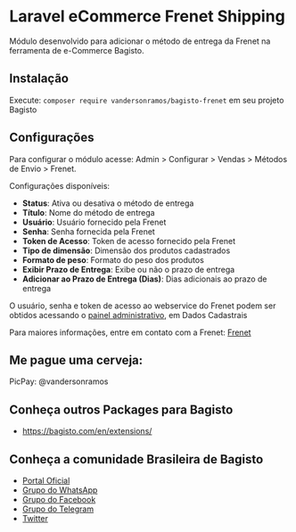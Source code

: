 # Laravel eCommerce Frenet Shipping

Módulo desenvolvido para adicionar o método de entrega da Frenet na ferramenta de e-Commerce Bagisto.

## Instalação

Execute: `composer require vandersonramos/bagisto-frenet` em seu projeto Bagisto

## Configurações

Para configurar o módulo acesse: Admin > Configurar > Vendas > Métodos de Envio > Frenet.

Configurações disponíveis:

* **Status**: Ativa ou desativa o método de entrega
* **Título**: Nome do método de entrega
* **Usuário**: Usuário fornecido pela Frenet
* **Senha**: Senha fornecida pela Frenet
* **Token de Acesso**: Token de acesso fornecido pela Frenet
* **Tipo de dimensão**: Dimensão dos produtos cadastrados
* **Formato de peso**: Formato do peso dos produtos
* **Exibir Prazo de Entrega**: Exibe ou não o prazo de entrega
* **Adicionar ao Prazo de Entrega (Dias)**: Dias adicionais ao prazo de entrega


O usuário, senha e token de acesso ao webservice do Frenet podem ser obtidos acessando o 
[painel administrativo](https://painel.frenet.com.br/), em Dados Cadastrais

Para maiores informações, entre em contato com a Frenet: [Frenet](https://frenet.com.br/)

## Me pague uma cerveja:

PicPay: @vandersonramos

## Conheça outros Packages para Bagisto

* https://bagisto.com/en/extensions/

## Conheça a comunidade Brasileira de Bagisto
- [Portal Oficial](https://bagisto.com.br)
- [Grupo do WhatsApp](https://chat.whatsapp.com/HpMKEoxf5neIfnpUlHGmaO)
- [Grupo do Facebook](https://www.facebook.com/groups/2552301808420521)
- [Grupo do Telegram](https://t.me/bagistobrasil)
- [Twitter](http://twitter.com/bagistobr)
 
